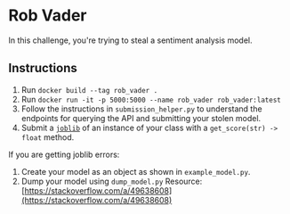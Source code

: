# Rob Vader

In this challenge, you're trying to steal a sentiment analysis model.

## Instructions
1. Run `docker build --tag rob_vader .`
2. Run `docker run -it -p 5000:5000 --name rob_vader rob_vader:latest`
3. Follow the instructions in `submission_helper.py` to understand the endpoints for querying the API and submitting your stolen model.
4. Submit a [`joblib`](https://joblib.readthedocs.io/en/latest/persistence.html) of an instance of your class with a `get_score(str) -> float` method.

If you are getting joblib errors:
1. Create your model as an object as shown in `example_model.py`.
2. Dump your model using `dump_model.py`
Resource: [https://stackoverflow.com/a/49638608](https://stackoverflow.com/a/49638608)
